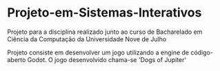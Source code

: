 # Projeto-em-Sistemas-Interativos
Projeto para a disciplina realizado junto ao curso de Bacharelado em Ciência da Computação da Universidade Nove de Julho

Projeto consiste em desenvolver um jogo utilizando a engine de código-aberto Godot. O jogo desenvolvido chama-se 'Dogs of Jupiter'
